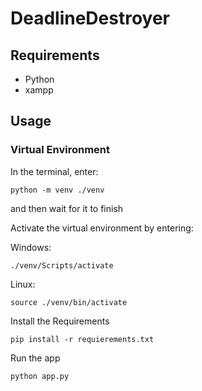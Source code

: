 # DeadlineDestroyer

## Requirements
* Python
* xampp

## Usage

### Virtual Environment
In the terminal, enter:
```Terminal
python -m venv ./venv
```
and then wait for it to finish

Activate the virtual environment by entering:

Windows:
```Terminal
./venv/Scripts/activate
```
Linux:
```Terminal
source ./venv/bin/activate
```

Install the Requirements
```Terminal
pip install -r requierements.txt
```

Run the app
```
python app.py
```


